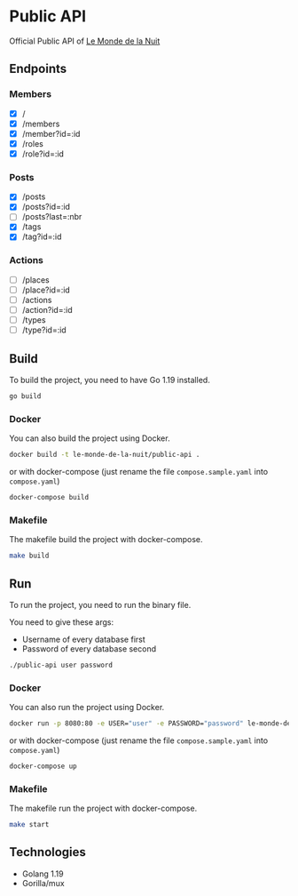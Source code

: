 # Public API

Official Public API of [Le Monde de la Nuit](https://discord.gg/9KCJuEYUx2)

## Endpoints

### Members
- [x] /
- [x] /members
- [x] /member?id=:id
- [x] /roles
- [x] /role?id=:id
### Posts
- [x] /posts
- [x] /posts?id=:id
- [ ] /posts?last=:nbr
- [x] /tags
- [x] /tag?id=:id
### Actions
- [ ] /places
- [ ] /place?id=:id
- [ ] /actions
- [ ] /action?id=:id
- [ ] /types
- [ ] /type?id=:id

## Build

To build the project, you need to have Go 1.19 installed.

```bash
go build
```

### Docker

You can also build the project using Docker.

```bash
docker build -t le-monde-de-la-nuit/public-api .
```

or with docker-compose (just rename the file `compose.sample.yaml` into `compose.yaml`)

```bash
docker-compose build
```

### Makefile

The makefile build the project with docker-compose.

```bash
make build
```

## Run

To run the project, you need to run the binary file.

You need to give these args:
- Username of every database first
- Password of every database second

```bash
./public-api user password
```

### Docker

You can also run the project using Docker.

```bash
docker run -p 8080:80 -e USER="user" -e PASSWORD="password" le-monde-de-la-nuit/public-api
```
or with docker-compose (just rename the file `compose.sample.yaml` into `compose.yaml`)
```bash
docker-compose up
```

### Makefile

The makefile run the project with docker-compose.

```bash
make start
```


## Technologies

- Golang 1.19
- Gorilla/mux
